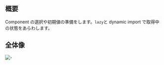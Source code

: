 ## 概要

Component の選択や初期値の準備をします。`lazy`と dynamic import で取得中の状態をあらわします。

## 全体像

![-](https://yy-jscpd.netlify.app/madge/controller/graph.svg)
